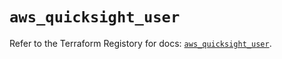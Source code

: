 # `aws_quicksight_user`

Refer to the Terraform Registory for docs: [`aws_quicksight_user`](https://registry.terraform.io/providers/hashicorp/aws/3.76.1/docs/resources/quicksight_user).

